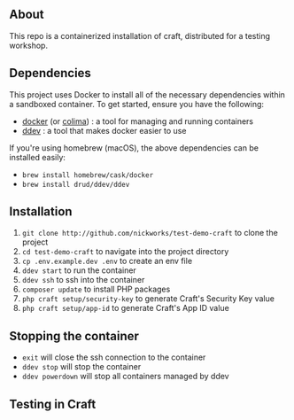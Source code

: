 ## About

This repo is a containerized installation of craft, distributed for a testing workshop.

## Dependencies

This project uses Docker to install all of the necessary dependencies within a sandboxed container. To get started, ensure you have the following:

 - [docker](https://www.docker.com/products/docker-desktop/) (or [colima](https://github.com/abiosoft/colima)) : a tool for managing and running containers
 - [ddev](https://ddev.readthedocs.io/en/latest/users/install/ddev-installation/#system-requirements) : a tool that makes docker easier to use

 If you're using homebrew (macOS), the above dependencies can be installed easily:
 - `brew install homebrew/cask/docker`
 - `brew install drud/ddev/ddev`

## Installation

 1. `git clone http://github.com/nickworks/test-demo-craft` to clone the project
 2. `cd test-demo-craft` to navigate into the project directory
 3. `cp .env.example.dev .env` to create an env file 
 4. `ddev start` to run the container
 5. `ddev ssh` to ssh into the container
 6. `composer update` to install PHP packages
 7. `php craft setup/security-key` to generate Craft's Security Key value
 8. `php craft setup/app-id` to generate Craft's App ID value

 ## Stopping the container
 
 - `exit` will close the ssh connection to the container
 - `ddev stop` will stop the container
 - `ddev powerdown` will stop all containers managed by ddev

 ## Testing in Craft

